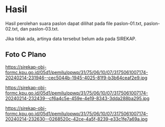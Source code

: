 # Hasil

Hasil perolehan suara paslon dapat dilihat pada file paslon-01.txt, paslon-02.txt, dan paslon-03.txt.

Jika tidak ada, artinya data tersebut belum ada pada SIREKAP.

## Foto C Plano

https://sirekap-obj-formc.kpu.go.id/05d1/pemilu/ppwp/31/75/06/10/07/3175061007174-20240214-231946--cec5044b-1945-4025-81f9-b3b64ceaf2e9.jpg

https://sirekap-obj-formc.kpu.go.id/05d1/pemilu/ppwp/31/75/06/10/07/3175061007174-20240214-232439--cf6a4c5e-459e-4e19-8343-3dda288ba295.jpg

https://sirekap-obj-formc.kpu.go.id/05d1/pemilu/ppwp/31/75/06/10/07/3175061007174-20240214-232630--0268520c-42ce-4a5f-8239-e33c1fe7a69a.jpg
